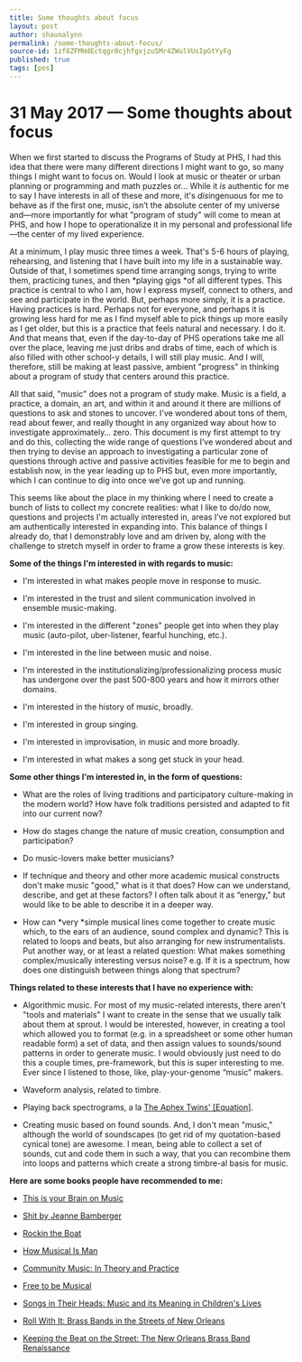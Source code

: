 ```yaml
---
title: Some thoughts about focus
layout: post
author: shaunalynn
permalink: /some-thoughts-about-focus/
source-id: 1zf8ZFMHdEctqgr0cjhfgxjzu5Mr4ZWulVUsIpGtYyFg
published: true
tags: [pos]
---
```

# 31 May 2017 — Some thoughts about focus

When we first started to discuss the Programs of Study at PHS, I had this idea that there were many different directions I might want to go, so many things I might want to focus on. Would I look at music or theater or urban planning or programming and math puzzles or… While it *is* authentic for me to say I have interests in all of these and more, it's *dis*ingenuous for me to behave as if the first one, music, isn’t the absolute center of my universe and—more importantly for what "program of study" will come to mean at PHS, and how I hope to operationalize it in my personal and professional life—the center of my lived experience. 

At a minimum, I play music three times a week. That's 5-6 hours of playing, rehearsing, and listening that I have built into my life in a sustainable way. Outside of that, I sometimes spend time arranging songs, trying to write them, practicing tunes, and then *playing gigs *of all different types. This practice is central to who I am, how I express myself, connect to others, and see and participate in the world. But, perhaps more simply, it is a practice. Having practices is hard. Perhaps not for everyone, and perhaps it is growing less hard for me as I find myself able to pick things up more easily as I get older, but this is a practice that feels natural and necessary. I do it. And that means that, even if the day-to-day of PHS operations take me all over the place, leaving me just dribs and drabs of time, each of which is also filled with other school-y details, I will still play music. And I will, therefore, still be making at least passive, ambient "progress" in thinking about a program of study that centers around this practice.

All that said, "music" does not a program of study make. Music is a field, a practice, a domain, an art, and within it and around it there are millions of questions to ask and stones to uncover. I've wondered about tons of them, read about fewer, and really thought in any organized way about how to investigate approximately… zero. This document is my first attempt to try and do this, collecting the wide range of questions I’ve wondered about and then trying to devise an approach to investigating a particular zone of questions through active and passive activities feasible for me to begin and establish now, in the year leading up to PHS but, even more importantly, which I can continue to dig into once we’ve got up and running. 

This seems like about the place in my thinking where I need to create a bunch of lists to collect my concrete realities: what I like to do/do now, questions and projects I'm actually interested in, areas I’ve not explored but am authentically interested in expanding into. This balance of things I already do, that I demonstrably love and am driven by, along with the challenge to stretch myself in order to frame a grow these interests is key.

**Some of the things I'm interested in with regards to music:**

* I'm interested in what makes people move in response to music.

* I'm interested in the trust and silent communication involved in ensemble music-making.

* I'm interested in the different "zones" people get into when they play music (auto-pilot, uber-listener, fearful hunching, etc.).

* I'm interested in the line between music and noise.

* I'm interested in the institutionalizing/professionalizing process music has undergone over the past 500-800 years and how it mirrors other domains.

* I'm interested in the history of music, broadly.

* I'm interested in group singing.

* I'm interested in improvisation, in music and more broadly.

* I'm interested in what makes a song get stuck in your head.

**Some other things I'm interested in, in the form of questions:**

* What are the roles of living traditions and participatory culture-making in the modern world? How have folk traditions persisted and adapted to fit into our current now? 

* How do stages change the nature of music creation, consumption and participation?

* Do music-lovers make better musicians?

* If technique and theory and other more academic musical constructs don't make music "good," what is it that does? How can we understand, describe, and get at these factors? I often talk about it as “energy,” but would like to be able to describe it in a deeper way.

* How can *very *simple musical lines come together to create music which, to the ears of an audience, sound complex and dynamic? This is related to loops and beats, but also arranging for new instrumentalists. Put another way, or at least a related question: What makes something complex/musically interesting versus noise? e.g. If it is a spectrum, how does one distinguish between things along that spectrum?

**Things related to these interests that I have no experience with:**

* Algorithmic music. For most of my music-related interests, there aren't "tools and materials" I want to create in the sense that we usually talk about them at sprout. I would be interested, however, in creating a tool which allowed you to format (e.g. in a spreadsheet or some other human readable form) a set of data, and then assign values to sounds/sound patterns in order to generate music. I would obviously just need to do this a couple times, pre-framework, but this is super interesting to me. Ever since I listened to those, like, play-your-genome “music” makers.

* Waveform analysis, related to timbre.

* Playing back spectrograms, a la [The Aphex Twins' [Equation]](https://www.youtube.com/watch?v=M9xMuPWAZW8).

* Creating music based on found sounds. And, I don't mean "music," although the world of soundscapes (to get rid of my quotation-based cynical tone) are awesome. I mean, being able to collect a set of sounds, cut and code them in such a way, that you can recombine them into loops and patterns which create a strong timbre-al basis for music.

**Here are some books people have recommended to me:**

* [This is your Brain on Music](https://www.amazon.com/This-Your-Brain-Music-Obsession/dp/0452288525/ref=sr_1_1?s=books&ie=UTF8&qid=1496250008&sr=1-1&keywords=this+is+your+brain+on+music)

* [Shit by Jeanne Bamberger](https://www.amazon.com/s?ie=UTF8&page=1&rh=n%3A283155%2Cp_27%3AJeanne%20Bamberger)

* [Rockin the Boat](https://www.amazon.com/Rockin-Boat-Mass-Music-Movements/dp/0896084272/ref=sr_1_2?ie=UTF8&qid=1496250367&sr=8-2&keywords=reebee+garofalo)

* [How Musical Is Man](https://www.amazon.com/Musical-Jessie-John-Danz-Lectures/dp/0295953381)

* [Community Music: In Theory and Practice](https://www.amazon.com/Community-Music-Practice-Lee-Higgins/dp/0199777845/ref=sr_1_1?s=books&ie=UTF8&qid=1466290779&sr=1-1&keywords=community+music)

* [Free to be Musical](https://www.amazon.com/Free-Be-Musical-Group-Improvisation/dp/1607094983/ref=pd_sim_14_2?ie=UTF8&dpID=51NhaB99TVL&dpSrc=sims&preST=_AC_UL320_SR214%2C320_&psc=1&refRID=RWRPJXB4Y6EC4HMM3Q64)

* [Songs in Their Heads: Music and its Meaning in Children's Lives](https://www.amazon.com/Songs-Their-Heads-Meaning-Childrens/dp/0195382528/ref=pd_sim_14_25?ie=UTF8&dpID=512fZ93TzWL&dpSrc=sims&preST=_AC_UL160_SR104%2C160_&psc=1&refRID=RWRPJXB4Y6EC4HMM3Q64)

* [Roll With It: Brass Bands in the Streets of New Orleans](https://www.amazon.com/Roll-Streets-Orleans-Refiguring-American/dp/0822355671/ref=pd_sim_14_12?ie=UTF8&dpID=515HrHmO-NL&dpSrc=sims&preST=_AC_UL160_SR107%2C160_&psc=1&refRID=MZ8ZZT4NTYKJZNWW3XWF)

* [Keeping the Beat on the Street: The New Orleans Brass Band Renaissance](https://www.amazon.com/Keeping-Beat-Street-Orleans-Renaissance/dp/0807133337/ref=pd_sim_14_15?ie=UTF8&dpID=61jQLfrQdhL&dpSrc=sims&preST=_AC_UL160_SR107%2C160_&psc=1&refRID=MZ8ZZT4NTYKJZNWW3XWF)